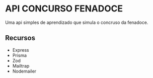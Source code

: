 # API CONCURSO FENADOCE

Uma api simples de aprendizado que simula o concruso da fenadoce.

## Recursos

- Express
- Prisma
- Zod
- Mailtrap
- Nodemailer 
